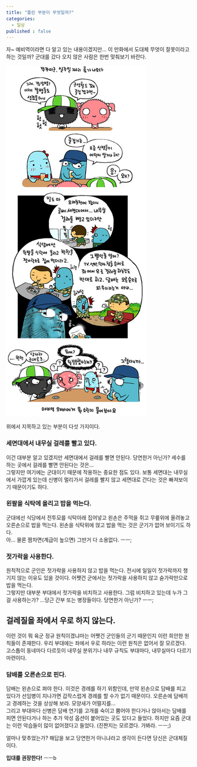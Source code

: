 ```yaml
---
title: "틀린 부분이 무엇일까?"
categories:
  - 일상
published : false
---
```


자~ 예비역이라면 다 알고 있는 내용이겠지만... 이 만화에서 도대체 무엇이 잘못이라고 하는 것일까? 군대를 갔다 오지 않은 사람은 한번 맞춰보기 바란다.  
  
![](/assets/images/posts/2004/07/gk200000000015.jpg)
  
위에서 지목하고 있는 부분이 다섯 가지이다.  

### 세면대에서 내무실 걸레를 빨고 있다.
이건 대부분 알고 있겠지만 세면대에서 걸레를 빨면 안된다. 당연한거 아닌가? 세수를 하는 곳에서 걸레를 빨면 안된다는 것은...  
그렇지만 여기에는 군대이기 때문에 작용하는 중요한 점도 있다. 보통 세면대는 내무실에서 가깝게 있는데 신병이 멀리가서 걸레를 빨지 않고 세면대로 간다는 것은 빠져보이기 때문이기도 하다.  

### 왼팔을 식탁에 올리고 밥을 먹는다.  
군대에선 식당에서 전투모를 식탁아래 집어넣고 왼손은 주먹을 쥐고 무릎위에 올려놓고 오른손으로 밥을 먹는다. 왼손을 식탁위에 얹고 밥을 먹는 것은 군기가 없어 보이기도 하다.  
아... 물론 짬차면(계급이 높으면) 그딴거 다 소용없다. ㅡㅡ;  

### 젓가락을 사용한다.  
원칙적으로 군인은 젓가락을 사용하지 않고 밥을 먹는다. 전시에 일일이 젓가락까지 챙기지 않는 이유도 있을 것이다. 어쨋건 군에서는 젓가락을 사용하지 않고 숟가락만으로 밥을 먹는다.  
그렇지만 대부분 부대에서 젓가락을 비치하고 사용한다. 그럼 비치하고 있는데 누가 그걸 사용하는가? ...당근 간부 또는 병장들이다. 당연한거 아닌가? ㅡㅡ;  

## 걸레질을 좌에서 우로 하지 않는다.  
이런 것이 뭐 육군 정규 원칙이겠냐마는 어쨋건 군인들의 군기 때문인지 이런 희안한 원칙들이 존재한다. 우리 부대에는 좌에서 우로 하라는 이런 원칙은 없어서 잘 모르겠다. 고스톱이 동네마다 다르듯이 내무실 분위기나 내무 규칙도 부대마다, 내무실마다 다르기 마련이다.  

### 담배를 오른손으로 핀다.  
담배는 왼손으로 펴야 한다. 이것은 경례를 하기 위함인데, 만약 왼손으로 담배를 피고 있다가 선임병이 지나가면 갑작스럽게 경례를 할 수가 없기 때문이다. 오른손에 담배끼고 경례하는 것을 상상해 보라. 모양새가 어떨지를...    
그리고 부대마다 신병은 담배 연기를 고개를 숙이고 뿜어야 한다거나 앉아서는 담배를 피면 안된다거나 하는 추가 악성 옵션이 붙어있는 곳도 있다고 들었다. 하지만 요즘 군대는 이런 악습들이 많이 없어졌다고 들었다. (진짠지는 모르겠다. 가봐라. ㅡㅡ;)

얼마나 맞추었는가? 해답을 보고 당연한거 아니냐라고 생각이 든다면 당신은 군대체질이다.  
  
**입대를 권장한다!** ㅡㅡb
